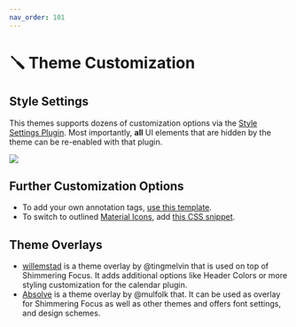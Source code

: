 ```yaml
---
nav_order: 101
---
```


# 🪛 Theme Customization

## Style Settings

This themes supports dozens of customization options via the [Style Settings Plugin](https://obsidian.md/plugins?id=obsidian-style-settings). Most importantly, __all__ UI elements that are hidden by the theme can be re-enabled with that plugin.

![](https://user-images.githubusercontent.com/73286100/146689428-e29af1e7-92f8-4dce-afda-ef3545743d96.png)

## Further Customization Options

- To add your own annotation tags, [use this template](https://github.com/chrisgrieser/shimmering-focus/blob/main/CSS%20Snippets/annotation-tag-template.css).
- To switch to outlined [Material Icons](https://fonts.google.com/icons?selected=Material+Icons), add [this CSS snippet](https://github.com/chrisgrieser/shimmering-focus/blob/main/CSS%20Snippets/outlined-material-icons.css).

## Theme Overlays

- [willemstad](https://github.com/tingmelvin/willemstad) is a theme overlay by @tingmelvin that is used on top of Shimmering Focus. It adds additional options like Header Colors or more styling customization for the calendar plugin.
- [Absolve](https://github.com/mulfok/obsidian-absolve) is a theme overlay by @mulfolk that. It can be used as overlay for Shimmering Focus as well as other themes and offers font settings, and design schemes.
